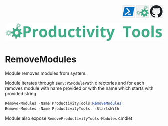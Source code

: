 <!--Category:PowerShell--> 
 <p align="right">
    <a href="https://www.powershellgallery.com/packages/ProductivityTools.RemoveModules"><img src="Images/Header/Powershell_border_40px.png" /></a>
    <a href="http://productivitytools.top/removemodules/"><img src="Images/Header/ProductivityTools_green_40px_2.png" /><a> 
    <a href="https://github.com/pwujczyk/ProductivityTools.RemoveModules"><img src="Images/Header/Github_border_40px.png" /></a>
</p>
<p align="center">
    <a href="http://http://productivitytools.tech/">
        <img src="Images/Header/LogoTitle_green_500px.png" />
    </a>
</p>


# RemoveModules

Module removes modules from system. 

<!--more-->

Module iterates through ``$env:PSModulePath`` directories and for each removes module with name provided or with the name which starts with provided string

```powershell
Remove-Modules -Name ProductivityTools.RemoveModules 
Remove-Modules -Name ProductivityTools. -StartsWith
```

Module also expose ``RemoveProductivityTools-Modules`` cmdlet


